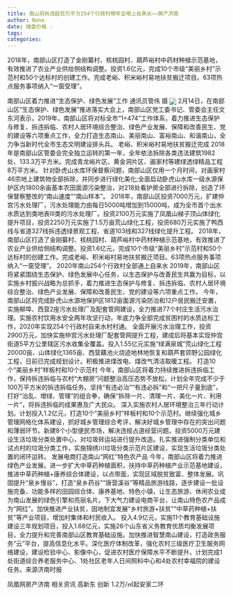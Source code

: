 ```yaml
---
title: 南山将拆违超百万平方254个行政村明年全喝上自来水——房产济南
author: None
date: 楼盘价格 : 
tags: 
categories: 
---
```

2018年，南部山区打造了金刚纂村、核桃园村、葫芦峪村中药材种植示范基地，有效推进了农业产业供给侧结构调整。投资1.6亿元，完成10个市级“美丽乡村”示范村和50个达标村的创建工作。完成老峪、积米峪村易地扶贫搬迁项目。63项热点服务事项纳入“一窗受理”。
<!-- more -->
南部山区着力推进“生态保护、绿色发展”工作 通讯员管伟 摄
<img align="center" border="0" src="//s2.ifengimg.com/2019/02/16/b6ceb455f6bca74f7d334a53fb5512b1.jpg" />
2月14日，在南部山区“生态保护、绿色发展”推进落实大会上，南部山区党工委书记、管委会主任文东河表示，2019年，南部山区将对标全市“1+474”工作体系，着力推进生态保护与修复、拆违拆临、农村人居环境综合整治、绿色产业发展、保障和改善民生、党的建设等六项重点工作，全力打造生态南山、美丽南山、富裕南山、和谐南山，全力争当新时代全市生态文明建设排头兵。
老峪、积米峪村易地扶贫搬迁完成
2018年是南部山区管委会完全独立运转的第一年，全年依法拆除各类违法建筑1982处、133.3万平方米。完成青龙峪片区、黄金洞片区、画家村等建绿透绿精品工程8万平方米。
针对卧虎山水库环保督察问题，南部山区仅用一个月时间，对画家村46宗地上建筑物全部拆除，并同步进行绿化美化;全面启动卧虎山水库一级水源保护区内1800余亩基本农田面源污染整治，对218处看护房全部进行拆除，创造了环保督察整改的“南山速度”“南山样本”。
2018年，南部山区投资7000万元，扩建仲宫污水处理厂，污水处理能力由每日5000吨增加到15000吨，成为全市首个出水水质达到类地表Ⅲ类的污水处理厂。投资2100万元实施了凤凰山梯子顶山体绿化提升项目，投资2250万元实施了1.5万亩荒山绿化工程，投资680万元实施了鸭西线与省道327线拆违透绿景观工程、省道103线和327线绿化提升工程。
2018年，南部山区打造了金刚纂村、核桃园村、葫芦峪村中药材种植示范基地，有效推进了农业产业供给侧结构调整。投资1.6亿元，完成10个市级“美丽乡村”示范村和50个达标村的创建工作。完成老峪、积米峪村易地扶贫搬迁项目。63项热点服务事项纳入“一窗受理”。
2020年南山254个行政村全部通上自来水
2019年，南部山区将紧紧围绕生态保护、绿色发展中心任务，以生态保护与改善民生共赢为目标，以实施乡村振兴战略为总抓手，着力推进生态保护与修复、拆违拆临、农村人居环境综合整治、绿色产业发展、保障和改善民生、党的建设等六项重点工作。
今年，南部山区将完成卧虎山水源地保护区1812亩面源污染防治和12户居民搬迁安置，实施柳埠、西营2座污水处理厂及配套管网建设，全力推进77个村庄生活污水治理。实施农村饮用水安全两年攻坚行动，年底力争全部完成贫困村的水质达标工作，2020年实现254个行政村自来水村村通。
全面开展污水治理工作，投资2900万元，加快实施仲宫污水处理厂配套管网提升工程，建成后将基本实现仲宫街道5平方公里辖区污水收集全覆盖。投入1.55亿元实施“绿满泉城”荒山绿化工程20000亩、山体绿化1365亩、西营藕池火烧迹地林地恢复和葫芦套郊野公园绿化工程，日前已完成规划设计。积极推进煤改电、煤改气清洁取暖工程。
打造10个“美丽乡村”样板村和10个示范村
今年，南部山区将着力持续推进拆违拆临工作，保持拆违拆临与农村“大棚房”问题整治高压态势不放松，计划全年完成不少于100万平方米的拆违拆临任务。坚持“有违必治”“有违必拆”和“一把尺子量到底”，打好“治乱、增绿、管理”的组合拳，确保“拆除一片、清理一片、美化一片、利用一片”，将拆违拆临的成果惠及广大民众。
深入实施农村人居环境整治三年行动计划。计划投入1.2亿元，打造10个“美丽乡村”样板村和10个示范村。继续强化城乡管理网格化体系建设，抓好城乡管理综合考评，解决好城乡管理中存在的突出问题和薄弱环节。新建8个小型便民市场，解决违规占道经营问题。投资5000万元建设生活垃圾分类处置中心，对垃圾转运站进行提升改造。扎实推进强制分类单位和试点村的垃圾分类工作，实施锦绣川垃圾分类示范片区建设，实现生活垃圾分类处置的闭环运转。
发展电商打造南山“网红”特色农产品
今年，南部山区将着力推进绿色产业发展。进一步扩大中草药种植面积，扶持中草药种植产业示范基地建设，推进中草药种植+康养综合体建设，以点带面，实现区域脱贫致富、整体发展。巩固提升“泉乡慢谷”，打造“泉乡药谷”“唐营溪谷”等精品旅游线路，逐步建设一批设施完备、功能多样的田园综合体、康养基地、特色小镇，让生态旅游、休闲农业成为南山发展的绿色引擎和亮丽名片。下大气力建设电商平台，让南山特色农产品成为“网红”。加快推进产业扶贫，因地制宜发展“乡村旅游+扶贫”“中草药种植+扶贫”等产业项目，增加村集体和村民收入。
投入4.9亿元，实施11个教育基础设施建设三年规划项目，投入1.68亿元，实施26个山东省义务教育优质均衡发展项目，全力提升和完善南部山区教育基础设施。加快推进智慧南山建设，打造政务服务“云”平台，提高信息化水平。深化医疗体制改革，强化农村三级医疗卫生服务网络建设，建设检验中心、影像中心，促进农村医疗保障水平不断提升。计划完成1处街道综合养老服务中心、1处社区老年人日间照料中心和4处农村幸福院的建设任务。来源济南时报
                        
                        
                        
                        
                                        
                    
                    
                
                    
                    
                    
                
                    
                
凤凰网房产济南
相关资讯
高新东 创新
1.2万/㎡起安家二环
	                        
	                    
	                        
	                    
